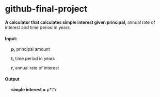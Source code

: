 # github-final-project

__A calculator that calculates simple interest given principal,__ annual rate of interest and time period in years.

#### Input:

&nbsp;&nbsp;&nbsp;&nbsp; __p,__ principal amount

&nbsp;&nbsp;&nbsp;&nbsp; __t,__ time period in years

&nbsp;&nbsp;&nbsp;&nbsp; __r,__ annual rate of interest

#### Output

&nbsp;&nbsp;&nbsp;&nbsp; __simple interest =__ p\*t\*r
